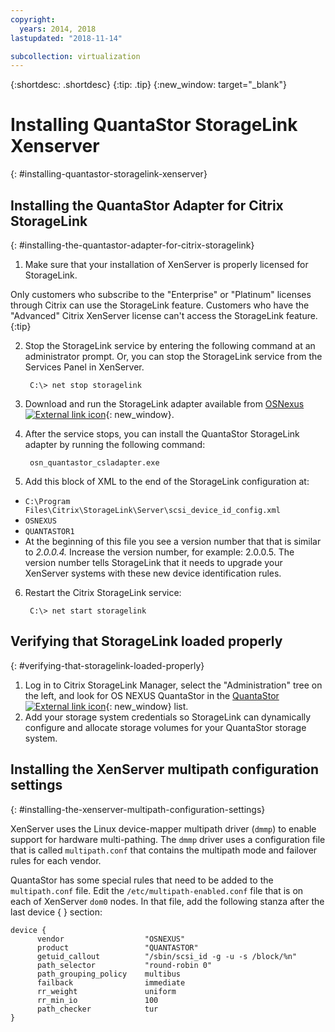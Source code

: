 ```yaml
---
copyright:
  years: 2014, 2018
lastupdated: "2018-11-14"

subcollection: virtualization
---
```

{:shortdesc: .shortdesc}
{:tip: .tip}
{:new_window: target="_blank"}

# Installing QuantaStor StorageLink Xenserver
{: #installing-quantastor-storagelink-xenserver}

## Installing the QuantaStor Adapter for Citrix StorageLink
{: #installing-the-quantastor-adapter-for-citrix-storagelink}

1. Make sure that your installation of XenServer is properly licensed for StorageLink.

Only customers who subscribe to the "Enterprise" or "Platinum" licenses through Citrix can use the StorageLink feature. Customers who have the "Advanced" Citrix XenServer license can't access the StorageLink feature.
{:tip}

2. Stop the StorageLink service by entering the following command at an administrator prompt. Or, you can stop the StorageLink service from the Services Panel in XenServer.

        C:\> net stop storagelink

3. Download and run the StorageLink adapter available from [OSNexus ![External link icon](../../icons/launch-glyph.svg "External link icon")](http://www.osnexus.com/trynow/){: new_window}.
4. After the service stops, you can install the QuantaStor StorageLink adapter by running the following command:

        osn_quantastor_csladapter.exe

5. Add this block of XML to the end of the StorageLink configuration at:
  * `C:\Program Files\Citrix\StorageLink\Server\scsi_device_id_config.xml`
  * `OSNEXUS`
  * `QUANTASTOR1`
  * At the beginning of this file you see a version number that that is similar to _2.0.0.4._ Increase the version number, for example: 2.0.0.5. The version number tells StorageLink that it needs to upgrade your XenServer systems with these new device identification rules.
6. Restart the Citrix StorageLink service:

        C:\> net start storagelink

## Verifying that StorageLink loaded properly
{: #verifying-that-storagelink-loaded-properly}

1. Log in to Citrix StorageLink Manager, select the "Administration" tree on the left, and look for OS NEXUS QuantaStor in the [QuantaStor ![External link icon](../../icons/launch-glyph.svg "External link icon")](http://svn.osnexus.com/mediawiki/images/thumb/c/c8/Storagelink_admin.png/640px-Storagelink_admin.png){: new_window} list.
2. Add your storage system credentials so StorageLink can dynamically configure and allocate storage volumes for your QuantaStor storage system.

## Installing the XenServer multipath configuration settings
{: #installing-the-xenserver-multipath-configuration-settings}

XenServer uses the Linux device-mapper multipath driver (`dmmp`) to enable support for hardware multi-pathing. The `dmmp` driver uses a configuration file that is called `multipath.conf` that contains the multipath mode and failover rules for each vendor.

QuantaStor has some special rules that need to be added to the `multipath.conf` file. Edit the `/etc/multipath-enabled.conf` file that is on each of XenServer `dom0` nodes. In that file, add the following stanza after the last device { } section:

    device {
          vendor                  "OSNEXUS"
          product                 "QUANTASTOR"
          getuid_callout          "/sbin/scsi_id -g -u -s /block/%n"
          path_selector           "round-robin 0"
          path_grouping_policy    multibus
          failback                immediate
          rr_weight               uniform
          rr_min_io               100
          path_checker            tur
    }
